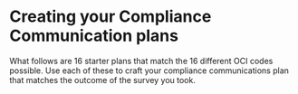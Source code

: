 # Creating your Compliance Communication plans

What follows are 16 starter plans that match the 16 different OCI codes possible. Use each of these to craft your compliance communications plan that matches the outcome of the survey you took.

